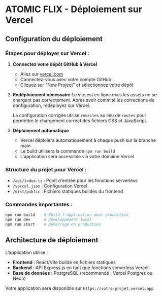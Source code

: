 # ATOMIC FLIX - Déploiement sur Vercel

## Configuration du déploiement

### Étapes pour déployer sur Vercel :

1. **Connectez votre dépôt GitHub à Vercel**
   - Allez sur [vercel.com](https://vercel.com)
   - Connectez-vous avec votre compte GitHub
   - Cliquez sur "New Project" et sélectionnez votre dépôt

2. **Redéploiement nécessaire**
   Le site est en ligne mais les assets ne se chargent pas correctement.
   Après avoir commité les corrections de configuration, redéployez sur Vercel.
   
   La configuration corrigée utilise `rewrites` au lieu de `routes` pour permettre
   le chargement correct des fichiers CSS et JavaScript.

3. **Déploiement automatique**
   - Vercel déploiera automatiquement à chaque push sur la branche main
   - Le build utilisera la commande `npm run build`
   - L'application sera accessible via votre domaine Vercel

### Structure du projet pour Vercel :
- `/api/index.ts` : Point d'entrée pour les fonctions serverless
- `/vercel.json` : Configuration Vercel
- `/dist/public` : Fichiers statiques buildés du frontend

### Commandes importantes :
```bash
npm run build    # Build l'application pour production
npm run dev      # Développement local
npm run start    # Démarrage en production
```

## Architecture de déploiement

L'application utilise :
- **Frontend** : React/Vite buildé en fichiers statiques
- **Backend** : API Express.js en tant que fonctions serverless Vercel
- **Base de données** : PostgreSQL (recommandé : Vercel Postgres ou Neon)

Votre application sera disponible sur `https://votre-projet.vercel.app`